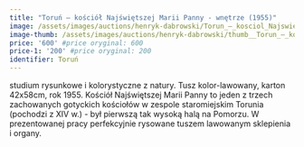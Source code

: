 ```yaml
---
title: "Toruń – kościół Najświętszej Marii Panny - wnętrze (1955)"
image: /assets/images/auctions/henryk-dabrowski/Torun_–_kosciol_Najswietszej_Marii_Panny_-_wnetrze_(1955).jpg
image-thumb: /assets/images/auctions/henryk-dabrowski/thumb__Torun_–_kosciol_Najswietszej_Marii_Panny_-_wnetrze_(1955).jpg
price: '600' #price oryginal: 600
price-1: '200' #price oryginal: 200
identifier: Toruń
---
```


studium rysunkowe i kolorystyczne z natury. Tusz kolor-lawowany, karton 42x58cm, rok 1955.
Kościół Najświętszej Marii Panny to jeden z trzech zachowanych gotyckich kościołów w zespole staromiejskim Torunia (pochodzi z XIV w.) - był pierwszą tak wysoką halą na Pomorzu. W prezentowanej pracy perfekcyjnie rysowane tuszem lawowanym sklepienia i organy.